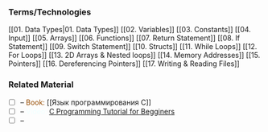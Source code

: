 ### Terms/Technologies

[[01. Data Types|01. Data Types]]
[[02. Variables]]
[[03. Constants]]
[[04. Input]]
[[05. Arrays]]
[[06. Functions]]
[[07. Return Statement]]
[[08. If Statement]]
[[09. Switch Statement]]
[[10. Structs]]
[[11. While Loops]]
[[12. For Loops]]
[[13. 2D Arrays & Nested loops]]
[[14. Memory Addresses]]
[[15. Pointers]]
[[16. Dereferencing Pointers]]
[[17. Writing & Reading Files]]

### Related Material

- [ ] – <font color="#964B00"> Book: </font>[[Язык программирования C]]
- [ ] – <font color="azure"> Video: </font>[C Programming Tutorial for Begginers](https://youtu.be/KJgsSFOSQv0?si=kNY8otEoDVl3qet1)
- [ ] – 
